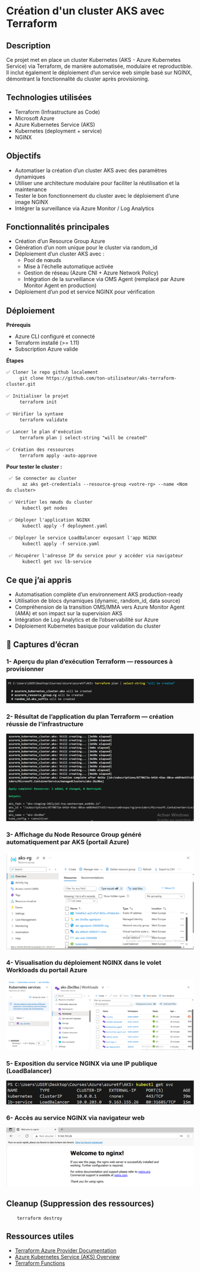 # Création d'un cluster AKS avec Terraform
## Description
Ce projet met en place un cluster Kubernetes (AKS - Azure Kubernetes Service) via Terraform,             de manière automatisée, modulaire et reproductible. Il inclut également le déploiement d’un service web simple basé sur NGINX, démontrant la fonctionnalité du cluster après provisioning.
## Technologies utilisées
- Terraform (Infrastructure as Code)
- Microsoft Azure
- Azure Kubernetes Service (AKS)
- Kubernetes (deployment + service)
- NGINX
## Objectifs
- Automatiser la création d’un cluster AKS avec des paramètres dynamiques
- Utiliser une architecture modulaire pour faciliter la réutilisation et la maintenance
- Tester le bon fonctionnement du cluster avec le déploiement d’une image NGINX
- Intégrer la surveillance via Azure Monitor / Log Analytics
## Fonctionnalités principales
- Création d’un Resource Group Azure
- Génération d’un nom unique pour le cluster via random_id
- Déploiement d’un cluster AKS avec :
   *  Pool de nœuds 
   *  Mise à l'échelle automatique activée
   *  Gestion de réseau (Azure CNI + Azure Network Policy)
   *  Intégration de la surveillance via OMS Agent (remplacé par Azure Monitor Agent en production)
- Déploiement d’un pod et service NGINX pour vérification   
## Déploiement
**Prérequis**
- Azure CLI configuré et connecté
- Terraform installé (>= 1.11)
- Subscription Azure valide

**Étapes**

    ✅ Cloner le repo github localement 
         git clone https://github.com/ton-utilisateur/aks-terraform-cluster.git
         
    ✅ Initialiser le projet 
         terraform init

    ✅ Vérifier la syntaxe 
         terraform validate

    ✅ Lancer le plan d'exécution 
         terraform plan | select-string "will be created"

    ✅ Création des ressources 
         terraform apply -auto-approve
**Pour tester le cluster :**    

     ✅ Se connecter au cluster
          az aks get-credentials --resource-group <votre-rg> --name <Nom du cluster>

     ✅ Vérifier les nœuds du cluster
          kubectl get nodes 

     ✅ Déployer l'application NGINX
          kubectl apply -f deployment.yaml

     ✅ Déployer le service LoadBalancer exposant l'app NGINX
          kubectl apply -f service.yaml

     ✅ Récupérer l'adresse IP du service pour y accéder via navigateur
          kubectl get svc lb-service  
## Ce que j’ai appris
- Automatisation complète d’un environnement AKS production-ready
- Utilisation de blocs dynamiques (dynamic, random_id, data source)  
- Compréhension de la transition OMS/MMA vers Azure Monitor Agent (AMA) et son impact sur la supervision AKS
- Intégration de Log Analytics et de l’observabilité sur Azure
- Déploiement Kubernetes basique pour validation du cluster
## 📸 Captures d’écran

### 1- Aperçu du plan d’exécution Terraform — ressources à provisionner
![Terraform Plan](Images/execution_plan.png)

### 2- Résultat de l’application du plan Terraform — création réussie de l'infrastructure
![Terraform Apply](Images/apply_complete.png)

### 3- Affichage du Node Resource Group généré automatiquement par AKS (portail Azure)
![Kubectl Get Nodes](Images/node_ressource_groupe.png)

### 4- Visualisation du déploiement NGINX dans le volet Workloads du portail Azure
![Workloads Azure](Images/Workloads.png)


### 5- Exposition du service NGINX via une IP publique (LoadBalancer)
![NGINX Service IP](Images/services.png)

### 6- Accès au service NGINX via navigateur web
![NGINX Browser](Images/nginx_welcome.png)
## Cleanup (Suppression des ressources)

        terraform destroy
## Ressources utiles
- [Terraform Azure Provider Documentation](https://registry.terraform.io/providers/hashicorp/azurerm/latest/docs)
- [Azure Kubernetes Service (AKS) Overview](https://learn.microsoft.com/en-us/azure/aks/)
- [Terraform Functions](https://developer.hashicorp.com/terraform/language/functions) 